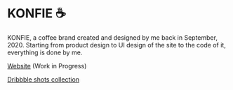 # KONFIE ☕

KONFIE, a coffee brand created and designed by me back in September, 2020. Starting from product design to UI design of the site to the code of it, everything is done by me.

[Website](https://shm-dsgn.github.io/KONFIE/) (Work in Progress)

[Dribbble shots collection](https://dribbble.com/shm_dsgn/collections/3389904-KONFIE-Coffee-Branding)
